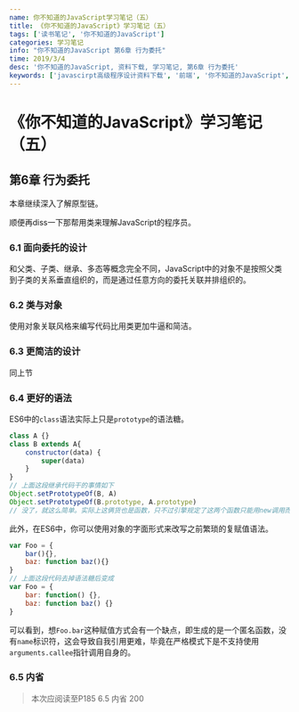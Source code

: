 ```yaml
---
name: 你不知道的JavaScript学习笔记（五）
title: 《你不知道的JavaScript》学习笔记（五）
tags: ['读书笔记', '你不知道的JavaScript']
categories: 学习笔记
info: "你不知道的JavaScript 第6章 行为委托"
time: 2019/3/4
desc: '你不知道的JavaScript, 资料下载, 学习笔记, 第6章 行为委托'
keywords: ['javascirpt高级程序设计资料下载', '前端', '你不知道的JavaScript', '学习笔记', '第6章 行为委托']
---
```


# 《你不知道的JavaScript》学习笔记（五）

## 第6章 行为委托

本章继续深入了解原型链。

顺便再diss一下那帮用类来理解JavaScript的程序员。

### 6.1 面向委托的设计

和父类、子类、继承、多态等概念完全不同，JavaScript中的对象不是按照父类到子类的关系垂直组织的，而是通过任意方向的委托关联并排组织的。

### 6.2 类与对象

使用对象关联风格来编写代码比用类更加牛逼和简洁。

### 6.3 更简洁的设计

同上节

### 6.4 更好的语法

ES6中的`class`语法实际上只是`prototype`的语法糖。

```javascript
class A {}
class B extends A{
    constructor(data) {
        super(data)
    }
}
// 上面这段继承代码干的事情如下
Object.setPrototypeOf(B, A)
Object.setPrototypeOf(B.prototype, A.prototype)
// 没了，就这么简单。实际上这俩货也是函数，只不过引擎规定了这两个函数只能用new调用而已
```

此外，在ES6中，你可以使用对象的字面形式来改写之前繁琐的复赋值语法。

```javascript
var Foo = {
    bar(){},
    baz: function baz(){}
}
// 上面这段代码去掉语法糖后变成
var Foo = {
    bar: function() {},
    baz: function baz() {}
}
```

可以看到，想`Foo.bar`这种赋值方式会有一个缺点，即生成的是一个匿名函数，没有`name`标识符，这会导致自我引用更难，毕竟在严格模式下是不支持使用`arguments.callee`指针调用自身的。

### 6.5 内省



> 本次应阅读至P185 6.5 内省 200